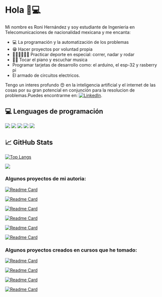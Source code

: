 # Hola 🤪💻 

Mi nombre es Roni Hernández y soy estudiante de Ingenieria en Telecomunicaciones de nacionalidad mexicana y me encanta:
*  💻  La programación y la automatización de los problemas
*  😁	 Hacer proyectos por voluntad propia 
* 🏊🏽🚴🏽🏃🏽 Practicar deporte en especial: correr, nadar y rodar 
* 🎹🎼 Tocar el piano y escuchar musica 
* Programar tarjetas de desarrollo como: el arduino, el esp-32 y rasberry pi
* El armado de circuitos electricos.

Tengo un interes profundo 😍 en la inteligencia artificial y el internet de las cosas por su gran potencial en conjunción para la resolucion de problemas.Puedes encontrarme en: [![LinkedIn][3.2]][3].

## 💻 Lenguages de programación  

![](https://img.shields.io/badge/Code-Python-informational?style=flat&logo=python&logoColor=white&color=2bbc8a)
![](https://img.shields.io/badge/Code-Java-informational?style=flat&logo=java&logoColor=white&color=2bbc8a)
![](https://img.shields.io/badge/Code-C-informational?style=flat&logo=c&logoColor=white&color=2bbc8a)
![](https://img.shields.io/badge/Code-C++-informational?style=flat&logo=cplusplus&logoColor=white&color=2bbc8a)
![](https://img.shields.io/badge/Code-Arduino-informational?style=flat&logo=arduino&logoColor=white&color=2bbc8a)



## &#x1f4c8; GitHub Stats

<!-- LENGUAGES DE PROGRAMACION -->
[![Top Langs](https://github-readme-stats.vercel.app/api/top-langs/?username=ronihdzz)](https://github.com/anuraghazra/github-readme-stats)



<!-- INFORMACION DE MI ACTIVIDAD -->
![](https://github-readme-stats.vercel.app/api?username=ronihdzz&show_icons=true&theme=tokyonight&count_private=true)

### Algunos proyectos de mi autoria:

[![Readme Card](https://github-readme-stats.vercel.app/api/pin/?username=ronihdzz&repo=miWebPersonal)](https://github.com/ronihdzz/miWebPersonal)

[![Readme Card](https://github-readme-stats.vercel.app/api/pin/?username=ronihdzz&repo=IoT_domotica)](https://github.com/ronihdzz/IoT_domotica)

[![Readme Card](https://github-readme-stats.vercel.app/api/pin/?username=ronihdzz&repo=CACPY)](https://github.com/ronihdzz/CACPY)

[![Readme Card](https://github-readme-stats.vercel.app/api/pin/?username=ronihdzz&repo=metro-maps-cdmx)](https://github.com/ronihdzz/metro-maps-cdmx)

[![Readme Card](https://github-readme-stats.vercel.app/api/pin/?username=ronihdzz&repo=Simon_Dice_Troni)](https://github.com/ronihdzz/Simon_Dice_Troni)

[![Readme Card](https://github-readme-stats.vercel.app/api/pin/?username=ronihdzz&repo=Circuitos-RF-punto-Q)](https://github.com/ronihdzz/Circuitos-RF-punto-Q)



### Algunos proyectos creados en cursos que he tomado:

[![Readme Card](https://github-readme-stats.vercel.app/api/pin/?username=ronihdzz&repo=cursoDjango-Registro-y-control-de-empleados)](https://github.com/ronihdzz/cursoDjango-Registro-y-control-de-empleados)

[![Readme Card](https://github-readme-stats.vercel.app/api/pin/?username=ronihdzz&repo=cursoDjango-Blog)](https://github.com/ronihdzz/cursoDjango-Blog)

[![Readme Card](https://github-readme-stats.vercel.app/api/pin/?username=ronihdzz&repo=cursoDjango-puntoDeVenta)](https://github.com/ronihdzz/cursoDjango-puntoDeVenta)

[![Readme Card](https://github-readme-stats.vercel.app/api/pin/?username=ronihdzz&repo=cursoDjango-webCafeteria)](https://github.com/ronihdzz/cursoDjango-webCafeteria)



<!-- icons without padding -->
[3.2]: https://github.com/ronihdzz/ronihdzz/blob/main/linkedin-3-16.png (LinkedIn icon without padding)


<!-- links to your social media accounts -->

[3]: https://www.linkedin.com/in/roni-hern%C3%A1ndez-613a62173/



